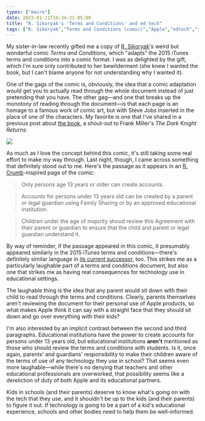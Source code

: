 ```yaml
---
types: ["macro"]
date: 2023-01-11T10:34:21-05:00
title: "R. Sikoryak's 'Terms and Conditions' and ed tech"
tags: ["R. Sikoryak","Terms and Conditions (comic)","Apple","edtech","terms of service","parenting"]
---
```

My sister-in-law recently gifted me a copy of [R. Sikoryak](https://en.wikipedia.org/wiki/Robert_Sikoryak)'s weird but wonderful comic *Terms and Conditions*, which "adapts" the 2015 iTunes terms and conditions into a comic format. I was as delighted by the gift, which I'm sure only contributed to her bewilderment (she knew I wanted the book, but I can't blame anyone for not understanding why I wanted it). 

One of the gags of the comic is, obviously, the idea that a comic adaptation would get you to actually read through the whole document instead of just pretending that you have. The other gag—and one that breaks up the monotony of reading through the document—is that each page is an homage to a famous work of comic art, but with Steve Jobs inserted in the place of one of the characters. My favorite is one that I've shared in a previous post about [the book](https://spencergreenhalgh.com/Myself/school-acceptable-use-policies.md), a shout-out to Frank Miller's *The Dark Knight Returns*: 

![](https://spencergreenhalgh.com/TDKR_Jobs.png)

As much as I love the concept behind this comic, it's still taking some real effort to make my way through. Last night, though, I came across something that definitely stood out to me. Here's the passage as it appears in an [R. Crumb](https://en.wikipedia.org/wiki/Robert_Crumb)-inspired page of the comic: 

> Only persons age 13 years or older can create accounts.

> Accounts for persons under 13 years old can be created by a parent or legal guardian using Family Sharing or by an approved educational institution. 

> Children under the age of majority shoud review this Agreement with their parent or guardian to ensure that the child and parent or legal guardian understand it. 

By way of reminder, if the passage appeared in this comic, it presumably appeared similarly in the 2015 iTunes terms and conditions—there's definitely similar language in [its current successor](https://www.apple.com/legal/internet-services/itunes/us/terms.html), too. This strikes me as a particularly laughable part of a terms and conditions document, but also one that strikes me as having real consequences for technology use in educational settings.

The laughable thing is the idea that any parent would sit down with their child to read through the terms and conditions. Clearly, parents themselves aren't reviewing the document for their personal use of Apple products, so what makes Apple think it can say with a straight face that they should sit down and go over everything with their kids? 

I'm also interested by an implicit contrast between the second and third paragraphs. Educational institutions have the power to create accounts for persons under 13 years old, but educational institutions **aren't** mentioned as those who should review the terms and conditions with students. Is it, once again, parents' and guardians' responsibility to make their children aware of the terms of use of any technology they use in school? That seems even more laughable—while there's no denying that teachers and other educational professionals are overworked, that possibility seems like a dereliction of duty of both Apple and its educational partners.

Kids in schools (and their parents) deserve to know what's going on with the tech that they use, and it shouldn't be up to the kids (and their parents) to figure it out. If technology is going to be a part of a kid's educational experience, schools and other bodies need to help them be well-informed.
